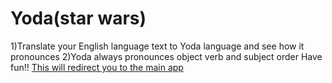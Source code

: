 # Yoda(star wars)
 
1)Translate your English language text to Yoda language and see how it pronounces
2)Yoda always pronounces object verb and subject order 
 Have fun!!
[This will redirect you to the main app](https://yoda-language-converter.netlify.app/)
